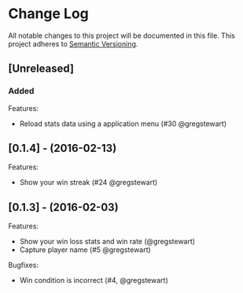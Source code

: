# Change Log
All notable changes to this project will be documented in this file.
This project adheres to [Semantic Versioning](http://semver.org/).

## [Unreleased]
### Added

Features:

  - Reload stats data using a application menu (#30 @gregstewart)

## [0.1.4] - (2016-02-13)

Features:

  - Show your win streak (#24 @gregstewart)

## [0.1.3] - (2016-02-03)

Features:

  - Show your win loss stats and win rate (@gregstewart)
  - Capture player name (#5 @gregstewart)

Bugfixes:

  - Win condition is incorrect (#4, @gregstewart)
